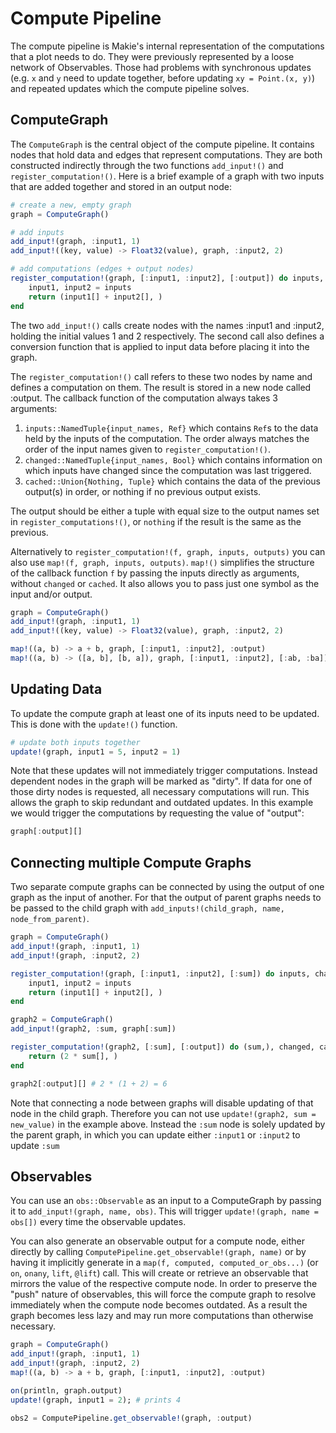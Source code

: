 # Compute Pipeline

The compute pipeline is Makie's internal representation of the computations that a plot needs to do.
They were previously represented by a loose network of Observables.
Those had problems with synchronous updates (e.g. `x` and `y` need to update together, before updating `xy = Point.(x, y)`) and repeated updates which the compute pipeline solves.

## ComputeGraph

The `ComputeGraph` is the central object of the compute pipeline.
It contains nodes that hold data and edges that represent computations.
They are both constructed indirectly through the two functions `add_input!()` and `register_computation!()`.
Here is a brief example of a graph with two inputs that are added together and stored in an output node:

```julia
# create a new, empty graph
graph = ComputeGraph()

# add inputs
add_input!(graph, :input1, 1)
add_input!((key, value) -> Float32(value), graph, :input2, 2)

# add computations (edges + output nodes)
register_computation!(graph, [:input1, :input2], [:output]) do inputs, changed, cached
    input1, input2 = inputs
    return (input1[] + input2[], )
end
```

The two `add_input!()` calls create nodes with the names :input1 and :input2, holding the initial values 1 and 2 respectively.
The second call also defines a conversion function that is applied to input data before placing it into the graph.

The `register_computation!()` call refers to these two nodes by name and defines a computation on them.
The result is stored in a new node called :output.
The callback function of the computation always takes 3 arguments:

1. `inputs::NamedTuple{input_names, Ref}` which contains `Ref`s to the data held by the inputs of the computation. The order always matches the order of the input names given to `register_computation!()`.
2. `changed::NamedTuple{input_names, Bool}` which contains information on which inputs have changed since the computation was last triggered.
3. `cached::Union{Nothing, Tuple}` which contains the data of the previous output(s) in order, or nothing if no previous output exists.

The output should be either a tuple with equal size to the output names set in `register_computations!()`, or `nothing` if the result is the same as the previous.

Alternatively to `register_computation!(f, graph, inputs, outputs)` you can also use `map!(f, graph, inputs, outputs)`.
`map!()` simplifies the structure of the callback function `f` by passing the inputs directly as arguments, without `changed` or `cached`.
It also allows you to pass just one symbol as the input and/or output.

```julia
graph = ComputeGraph()
add_input!(graph, :input1, 1)
add_input!((key, value) -> Float32(value), graph, :input2, 2)

map!((a, b) -> a + b, graph, [:input1, :input2], :output)
map!((a, b) -> ([a, b], [b, a]), graph, [:input1, :input2], [:ab, :ba])
```

## Updating Data

To update the compute graph at least one of its inputs need to be updated.
This is done with the `update!()` function.

```julia
# update both inputs together
update!(graph, input1 = 5, input2 = 1)
```

Note that these updates will not immediately trigger computations.
Instead dependent nodes in the graph will be marked as "dirty".
If data for one of those dirty nodes is requested, all necessary computations will run.
This allows the graph to skip redundant and outdated updates.
In this example we would trigger the computations by requesting the value of "output":

```julia
graph[:output][]
```

## Connecting multiple Compute Graphs

Two separate compute graphs can be connected by using the output of one graph as the input of another.
For that the output of parent graphs needs to be passed to the child graph with `add_inputs!(child_graph, name, node_from_parent)`.

```julia
graph = ComputeGraph()
add_input!(graph, :input1, 1)
add_input!(graph, :input2, 2)

register_computation!(graph, [:input1, :input2], [:sum]) do inputs, changed, cached
    input1, input2 = inputs
    return (input1[] + input2[], )
end

graph2 = ComputeGraph()
add_input!(graph2, :sum, graph[:sum])

register_computation!(graph2, [:sum], [:output]) do (sum,), changed, cached
    return (2 * sum[], )
end

graph2[:output][] # 2 * (1 + 2) = 6
```

Note that connecting a node between graphs will disable updating of that node in the child graph.
Therefore you can not use `update!(graph2, sum = new_value)` in the example above.
Instead the `:sum` node is solely updated by the parent graph, in which you can update either `:input1` or `:input2` to update `:sum`

## Observables

You can use an `obs::Observable` as an input to a ComputeGraph by passing it to `add_input!(graph, name, obs)`.
This will trigger `update!(graph, name = obs[])` every time the observable updates.

You can also generate an observable output for a compute node, either directly by calling `ComputePipeline.get_observable!(graph, name)` or by having it implicitly generate in a `map(f, computed, computed_or_obs...)` (or `on`, `onany`, `lift`, `@lift`) call.
This will create or retrieve an observable that mirrors the value of the respective compute node.
In order to preserve the "push" nature of observables, this will force the compute graph to resolve immediately when the compute node becomes outdated.
As a result the graph becomes less lazy and may run more computations than otherwise necessary.

```julia
graph = ComputeGraph()
add_input!(graph, :input1, 1)
add_input!(graph, :input2, 2)
map!((a, b) -> a + b, graph, [:input1, :input2], :output)

on(println, graph.output)
update!(graph, input1 = 2); # prints 4

obs2 = ComputePipeline.get_observable!(graph, :output)
```